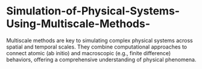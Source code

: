 # Simulation-of-Physical-Systems-Using-Multiscale-Methods-
Multiscale methods are key to simulating complex physical systems across spatial and temporal scales. They combine computational approaches to connect atomic (ab initio) and macroscopic (e.g., finite difference) behaviors, offering a comprehensive understanding of physical phenomena.
